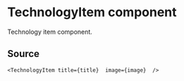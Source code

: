 # TechnologyItem component

Technology item component.

## Source

    <TechnologyItem title={title}  image={image}  />

